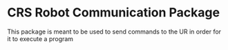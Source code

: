 # CRS Robot Communication Package

This package is meant to be used to send commands to the UR in order for it to execute a program
